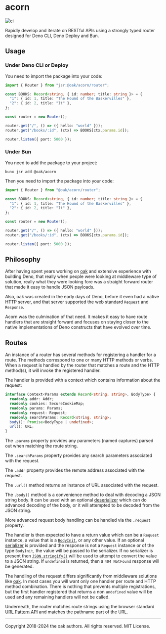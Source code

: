 # acorn

[![ci](https://github.com/oakserver/acorn/workflows/ci/badge.svg)](https://github.com/oakserver/acorn)

Rapidly develop and iterate on RESTful APIs using a strongly typed router
designed for Deno CLI, Deno Deploy and Bun.

## Usage

### Under Deno CLI or Deploy

You need to import the package into your code:

```ts
import { Router } from "jsr:@oak/acorn/router";

const BOOKS: Record<string, { id: number; title: string }> = {
  "1": { id: 1, title: "The Hound of the Baskervilles" },
  "2": { id: 2, title: "It" },
};

const router = new Router();

router.get("/", () => ({ hello: "world" }));
router.get("/books/:id", (ctx) => BOOKS[ctx.params.id]);

router.listen({ port: 5000 });
```

### Under Bun

You need to add the package to your project:

```
bunx jsr add @oak/acorn
```

Then you need to import the package into your code:

```ts
import { Router } from "@oak/acorn/router";

const BOOKS: Record<string, { id: number; title: string }> = {
  "1": { id: 1, title: "The Hound of the Baskervilles" },
  "2": { id: 2, title: "It" },
};

const router = new Router();

router.get("/", () => ({ hello: "world" }));
router.get("/books/:id", (ctx) => BOOKS[ctx.params.id]);

router.listen({ port: 5000 });
```

## Philosophy

After having spent years working on [oak](https://jsr.io/@oak/oak) and extensive
experience with building Deno, that really when people were looking at
middleware type of solution, really what they were looking fore was a straight
forward router that made it easy to handle JSON payloads.

Also, oak was created in the early days of Deno, before it even had a native
HTTP server, and that server supported the web standard `Request` and
`Response`.

Acorn was the culmination of that need. It makes it easy to have route handlers
that are straight forward and focuses on staying closer to the native
implementations of Deno constructs that have evolved over time.

## Routes

An instance of a router has several methods for registering a handler for a
route. The methods correspond to one or many HTTP methods or verbs. When a
request is handled by the router that matches a route and the HTTP method(s), it
will invoke the registered handler.

The handler is provided with a context which contains information about the
request:

```ts
interface Context<Params extends Record<string, string>, BodyType> {
  readonly addr: Addr;
  readonly cookies: SecureCookieMap;
  readonly params: Params;
  readonly request: Request;
  readonly searchParams: Record<string, string>;
  body(): Promise<BodyType | undefined>;
  url(): URL;
}
```

The `.params` property provides any parameters (named captures) parsed out when
matching the route string.

The `.searchParams` property provides any search parameters associated with the
request.

The `.addr` property provides the remote address associated with the request.

The `.url()` method returns an instance of URL associated with the request.

The `.body()` method is a convenience method to deal with decoding a JSON string
body. It can be used with an optional
[deserializer](https://deno.land/x/acorn@0.4.0/mod.ts?s=Deserializer) which can
do advanced decoding of the body, or it will attempted to be decoded from the
JSON string.

More advanced request body handling can be handled via the `.request` property.

The handler is then expected to have a return value which can be a `Request`
instance, a value that is a [`BodyInit`](https://deno.land/api?s=BodyInit), or
any other value. If an optional
[serializer](https://deno.land/x/acorn@0.4.0/mod.ts?s=Serializer) is provided
and the response is not a `Request` instance or of the type `BodyInit`, the
value will be passed to the serializer. If no serializer is present then
[`JSON.stringify()`](https://developer.mozilla.org/en-US/docs/Web/JavaScript/Reference/Global_Objects/JSON/stringify)
will be used to attempt to convert the value to a JSON string. If `undefined` is
returned, then a `404 NotFound` response will be generated.

The handling of the request differs significantly from middleware solutions like
[oak](https://oakserver.github.io/oak/). In most cases you will want only one
handler per route and HTTP method combination. There is nothing that prevents
multiple registrations, but the first handler registered that returns a non
`undefined` value will be used and any remaining handlers will not be called.

Underneath, the router matches route strings using the browser standard
[URL Pattern API](https://developer.mozilla.org/en-US/docs/Web/API/URL_Pattern_API)
and matches the pathname part of the URL.

---

Copyright 2018-2024 the oak authors. All rights reserved. MIT License.
